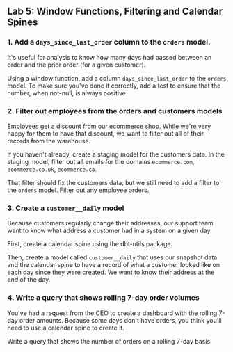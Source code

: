 ## Lab 5: Window Functions, Filtering and Calendar Spines

### 1. Add a `days_since_last_order` column to the `orders` model.

It's useful for analysis to know how many days had passed between an order and the prior order (for a given customer). 

Using a window function, add a column `days_since_last_order` to the `orders` model. To make sure you've done it correctly, add a test to ensure that the number, when not-null, is always positive.

### 2. Filter out employees from the orders and customers models

Employees get a discount from our ecommerce shop. While we're very happy for them to have that discount, we want to filter out all of their records from the warehouse.

If you haven't already, create a staging model for the customers data. In the staging model, filter out all emails for the domains `ecommerce.com`, `ecommerce.co.uk`, `ecommerce.ca`.

That filter should fix the customers data, but we still need to add a filter to the `orders` model. Filter out any employee orders.

### 3. Create a `customer__daily` model

Because customers regularly change their addresses, our support team want to know what address a customer had in a system on a given day.

First, create a calendar spine using the dbt-utils package.

Then, create a model called `customer__daily` that uses our snapshot data and the calendar spine to have a record of what a customer looked like on each day since they were created. We want to know their address at the _end_ of the day.

### 4. Write a query that shows rolling 7-day order volumes

You've had a request from the CEO to create a dashboard with the rolling 7-day order amounts. Because some days don't have orders, you think you'll need to use a calendar spine to create it.

Write a query that shows the number of orders on a rolling 7-day basis.

